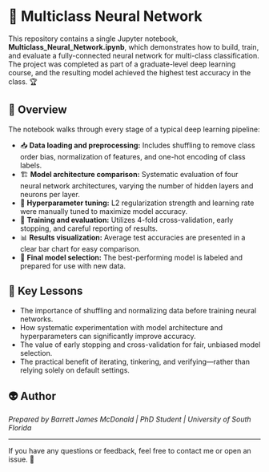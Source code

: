 # 🤖 Multiclass Neural Network

This repository contains a single Jupyter notebook, **Multiclass_Neural_Network.ipynb**, which demonstrates how to build, train, and evaluate a fully-connected neural network for multi-class classification. The project was completed as part of a graduate-level deep learning course, and the resulting model achieved the highest test accuracy in the class. 🏆

## 📝 Overview

The notebook walks through every stage of a typical deep learning pipeline:
- 📥 **Data loading and preprocessing:** Includes shuffling to remove class order bias, normalization of features, and one-hot encoding of class labels.
- 🏗️ **Model architecture comparison:** Systematic evaluation of four neural network architectures, varying the number of hidden layers and neurons per layer.
- 🎯 **Hyperparameter tuning:** L2 regularization strength and learning rate were manually tuned to maximize model accuracy.
- 🔄 **Training and evaluation:** Utilizes 4-fold cross-validation, early stopping, and careful reporting of results.
- 📊 **Results visualization:** Average test accuracies are presented in a clear bar chart for easy comparison.
- 🏅 **Final model selection:** The best-performing model is labeled and prepared for use with new data.

## 🔑 Key Lessons

- The importance of shuffling and normalizing data before training neural networks.
- How systematic experimentation with model architecture and hyperparameters can significantly improve accuracy.
- The value of early stopping and cross-validation for fair, unbiased model selection.
- The practical benefit of iterating, tinkering, and verifying—rather than relying solely on default settings.

## 👽 Author

*Prepared by Barrett James McDonald | PhD Student | University of South Florida*

---

If you have any questions or feedback, feel free to contact me or open an issue. 💬
